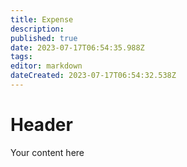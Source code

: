```yaml
---
title: Expense
description: 
published: true
date: 2023-07-17T06:54:35.988Z
tags: 
editor: markdown
dateCreated: 2023-07-17T06:54:32.538Z
---
```


# Header
Your content here